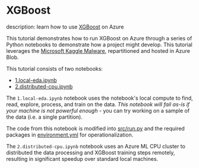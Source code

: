 # XGBoost

description: learn how to use [XGBoost](https://github.com/dmlc/xgboost) on Azure

This tutorial demonstrates how to run XGBoost on Azure through a series of Python notebooks to demonstrate how a project might develop. This tutorial leverages the [Microsoft Kaggle Malware](https://www.kaggle.com/c/microsoft-malware-prediction), repartitioned and hosted in Azure Blob.

This tutorial consists of two notebooks:

- [1.local-eda.ipynb](1.local-eda.ipynb)
- [2.distributed-cpu.ipynb](2.distributed-cpu.ipynb)

The ``1.local-eda.ipynb`` notebook uses the notebook's local compute to find, read, explore, process, and train on the data. *This notebook will fail as-is if your machine is not powerful enough* - you can try working on a sample of the data (i.e. a single partition).

The code from this notebook is modified into [src/run.py](src/run.py) and the required packages in [environment.yml](environment.yml) for operationalization.

The ``2.distributed-cpu.ipynb`` notebook uses an Azure ML CPU cluster to distributed the data processing and XGBoost training steps remotely, resulting in significant speedup over standard local machines.
